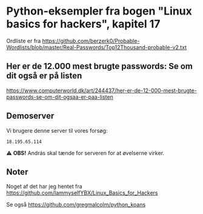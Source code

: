 # Python-eksempler fra bogen "Linux basics for hackers", kapitel 17

Ordliste er fra https://github.com/berzerk0/Probable-Wordlists/blob/master/Real-Passwords/Top12Thousand-probable-v2.txt

## Her er de 12.000 mest brugte passwords: Se om dit også er på listen
https://www.computerworld.dk/art/244437/her-er-de-12-000-mest-brugte-passwords-se-om-dit-ogsaa-er-paa-listen 

## Demoserver
Vi brugere denne server til vores forsøg:

```
18.195.65.114
```

:warning: **OBS!** András skal tænde for serveren for at øvelserne virker. 

## Noter 
Noget af det har jeg hentet fra https://github.com/IammyselfYBX/Linux_Basics_for_Hackers

Se også https://github.com/gregmalcolm/python_koans
